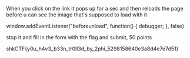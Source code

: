When you click on the link it pops up for a sec and then reloads the page before u can see the image that's supposed to load with it

window.addEventListener("beforeunload", function() { debugger; }, false)

stop it and fill in the form with the flag and submit, 50 points

shkCTF{y0u_h4v3_b33n_tr0ll3d_by_2phi_5298158640e3a8d4e7e7d51}